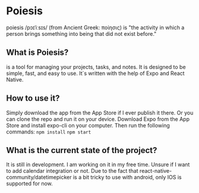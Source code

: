 # Poiesis
poiesis /pɔɪˈiːsɪs/ (from Ancient Greek: ποίησις) is "the activity in which a person brings something into being that did not exist before."
## What is Poiesis?
is a tool for managing your projects, tasks, and notes. It is designed to be simple, fast, and easy to use. 
It`s written with the help of Expo and React Native.
## How to use it?
Simply download the app from the App Store if I ever publish it there. Or you can clone the repo and run it on your device.
Download Expo from the App Store and install expo-cli on your computer. Then run the following commands:
```npm install```
```npm start```
## What is the current state of the project?
It is still in development. I am working on it in my free time. Unsure if I want to add calendar integration or not.
Due to the fact that react-native-community/datetimepicker is a bit tricky to use with android, only IOS is supported for now.
